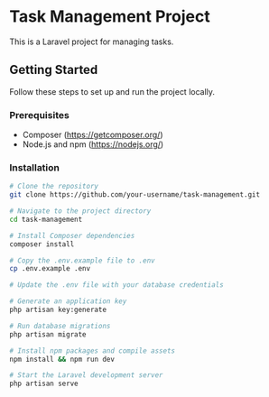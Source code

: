 # Task Management Project

This is a Laravel project for managing tasks.

## Getting Started

Follow these steps to set up and run the project locally.

### Prerequisites

- Composer (https://getcomposer.org/)
- Node.js and npm (https://nodejs.org/)

### Installation

```bash
# Clone the repository
git clone https://github.com/your-username/task-management.git

# Navigate to the project directory
cd task-management

# Install Composer dependencies
composer install

# Copy the .env.example file to .env
cp .env.example .env

# Update the .env file with your database credentials

# Generate an application key
php artisan key:generate

# Run database migrations
php artisan migrate

# Install npm packages and compile assets
npm install && npm run dev

# Start the Laravel development server
php artisan serve
